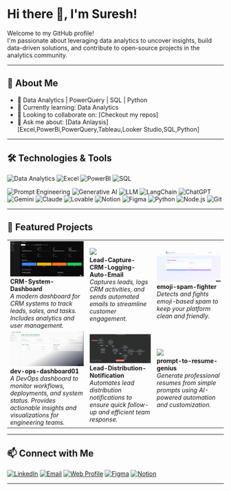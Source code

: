 # Hi there 👋, I'm Suresh!

Welcome to my GitHub profile!  
I'm passionate about leveraging data analytics to uncover insights, build data-driven solutions, and contribute to open-source projects in the analytics community.

---

## 🚀 About Me

- 💼 Data Analytics | PowerQuery | SQL | Python
- 🌱 Currently learning: Data Analytics
- 👯 Looking to collaborate on: [Checkout my repos]
- 💬 Ask me about: [Data Anlaysis] [Excel,PowerBi,PowerQuery,Tableau,Looker Studio,SQL,Python]

---

## 🛠️ Technologies & Tools

![Data Analytics](https://img.shields.io/badge/-Data%20Analytics-00BFFF?style=flat-square)
![Excel](https://img.shields.io/badge/-Excel-f7b801?style=flat-square)
![PowerBI](https://img.shields.io/badge/-PowerBI-ff69b4?style=flat-square)
![SQL](https://img.shields.io/badge/-SQL-10a37f?style=flat-square)

![Prompt Engineering](https://img.shields.io/badge/-Prompt%20Engineering-00BFFF?style=flat-square)
![Generative AI](https://img.shields.io/badge/-Generative%20AI-purple?style=flat-square)
![LLM](https://img.shields.io/badge/-LLM-6c63ff?style=flat-square)
![LangChain](https://img.shields.io/badge/-LangChain-00B86B?style=flat-square)
![ChatGPT](https://img.shields.io/badge/-ChatGPT-10a37f?style=flat-square)
![Gemini](https://img.shields.io/badge/-Gemini-4285F4?style=flat-square)
![Claude](https://img.shields.io/badge/-Claude-f7b801?style=flat-square)
![Lovable](https://img.shields.io/badge/-Lovable-ff69b4?style=flat-square)
![Notion](https://img.shields.io/badge/-Notion-000?style=flat-square&logo=notion&logoColor=white)
![Figma](https://img.shields.io/badge/-Figma-333?style=flat-square&logo=figma&logoColor=white)
![Python](https://img.shields.io/badge/-Python-3776AB?style=flat-square&logo=python&logoColor=white)
![Node.js](https://img.shields.io/badge/-Node.js-339933?style=flat-square&logo=node-dot-js&logoColor=white)
![Git](https://img.shields.io/badge/-Git-F05032?style=flat-square&logo=git&logoColor=white)

---


## 🌟 Featured Projects

<div align="center">

<table>
  <tr>
    <td>
      <a href="https://github.com/Suresh-28/CRM-System-Dashboard">
        <img src="https://github.com/Suresh-28/CRM-System-Dashboard/blob/main/Screenshot%202025-07-13%20213558.png" width="380" />
      </a>
      <br>
      <b>CRM-System-Dashboard</b>
      <br>
      <i>A modern dashboard for CRM systems to track leads, sales, and tasks. Includes analytics and user management.</i>
    </td>
      <td>
      <a href="https://github.com/Suresh-28/Lead-Capture-CRM-Logging-Auto-Email">
        <img src="https://github.com/Suresh-28/Lead-Capture-CRM-Logging-Auto-Email/blob/main/workflow.png" width="280" />
      </a>
      <br>
      <b>Lead-Capture-CRM-Logging-Auto-Email</b>
      <br>
      <i>Captures leads, logs CRM activities, and sends automated emails to streamline customer engagement.</i>
    </td>
    <td>
      <a href="https://github.com/Suresh-28/emoji-spam-fighter">
        <img src="https://github.com/Suresh-28/emoji-spam-fighter/blob/main/Screenshot%202025-07-13%20215034.png" width="280" />
      </a>
      <br>
      <b>emoji-spam-fighter</b>
      <br>
      <i>Detects and fights emoji-based spam to keep your platform clean and friendly.</i>
    </td>
  </tr>
  <tr>
     <td>
      <a href="https://github.com/Suresh-28/dev-ops-dashboard01">
        <img src="https://github.com/Suresh-28/dev-ops-dashboard01/blob/main/Screenshot%202025-07-13%20173032.png" width="380" />
      </a>
      <br>
      <b>dev-ops-dashboard01</b>
      <br>
      <i>A DevOps dashboard to monitor workflows, deployments, and system status. Provides actionable insights and visualizations for engineering teams.</i>
    </td>
        <td>
      <a href="https://github.com/Suresh-28/Lead-Distribution-Notification">
        <img src="https://github.com/Suresh-28/Lead-Distribution-Notification/blob/main/Workflow.png" width="280" />
      </a>
      <br>
      <b>Lead-Distribution-Notification</b>
      <br>
      <i>Automates lead distribution notifications to ensure quick follow-up and efficient team response.</i>
    </td>
    <td>
      <a href="https://github.com/Suresh-28/prompt-to-resume-genius">
        <img src="https://socialify.git.ci/Suresh-28/prompt-to-resume-genius/image?description=1&language=1&name=1&owner=1&theme=Light" width="280" />
      </a>
      <br>
      <b>prompt-to-resume-genius</b>
      <br>
      <i>Generate professional resumes from simple prompts using AI-powered automation and customization.</i>
    </td>
  </tr>
</table>

</div>

---

## 📫 Connect with Me

[![LinkedIn](https://img.shields.io/badge/-LinkedIn-blue?style=flat-square&logo=linkedin)](https://linkedin.com/in/your-link)
[![Email](https://img.shields.io/badge/-Email-red?style=flat-square&logo=gmail&logoColor=white)](mailto:your-email@example.com)
[![Web Profile](https://img.shields.io/badge/-Web%20Profile-00C7B7?style=flat-square&logo=google-chrome&logoColor=white)](https://sureshshyamala.lovable.app/)
[![Figma](https://img.shields.io/badge/-Figma-333?style=flat-square&logo=figma&logoColor=white)](https://figma.com/@suri28)
[![Notion](https://img.shields.io/badge/-Notion-000?style=flat-square&logo=notion&logoColor=white)](https://surli.cc/vqloqf)
<!-- Add your website, Twitter, etc. -->

---

<!--
**Suresh-28/Suresh-28** is a ✨ _special_ ✨ repository because its `README.md` appears on your GitHub profile.
-->

